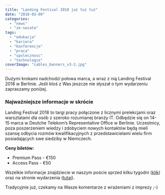 ```yaml
---
title: "Landing Festival 2018 już tuż tuż"
date: "2018-03-09"
categories:
  - "news"
  - "ze-swiata"
tags:
  - "edukacja"
  - "kariera"
  - "konferencje"
  - "praca"
  - "spolecznosc"
  - "technologie"
coverImage: "cables_banners_v3-2.jpg"
---
```


Dużymi krokami nadchodzi połowa marca, a wraz z nią Landing Festival 2018 w Berlinie. Jeśli ktoś z Was jeszcze nie słyszał o tym wydarzeniu zapraszamy poniżej.

### Najważniejsze informacje w skrócie

Landing Festival 2018 to targi pracy połączone z licznymi prelekcjami oraz warsztatami dla osób z szeroko rozumianej branży IT. Odbędzie się on 14-15 marca w Deutche Telekom’s Representative Office w Berlinie. Uczestnicy, poza poszerzeniem wiedzy i zdobyciem nowych kontaktów będą mieli szansę odbycia rozmów kwalifikacyjnych z przedstawicielami wielu firm posiadających swe siedziby w Niemczech.

**Ceny biletów:**

- Premium Pass - €150
- Access Pass - €50

Wszelkie informacje znajdziecie w naszym poście sprzed kilku tygodni ([klik](http://techwriter.pl/zapraszamy-na-landing-festival-2018/)) oraz na stronie wydarzenia ([tutaj](https://landingfestival.com/berlin)).

Tradycyjnie już, czekamy na Wasze komentarze z wrażeniami z imprezy ;-)
